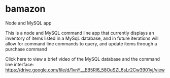 # bamazon
Node and MySQL app

This is a node and MySQL command line app that currently displays an inventory of items listed in a MySqL database, and in
future iterations will allow for command line commands to query, and update items through a purchase command

Click here to view a brief video of the MySQL database and the command line interface:
https://drive.google.com/file/d/1vnY__EB5Rl6_58OuSZL6sLr2Cw3901yj/view